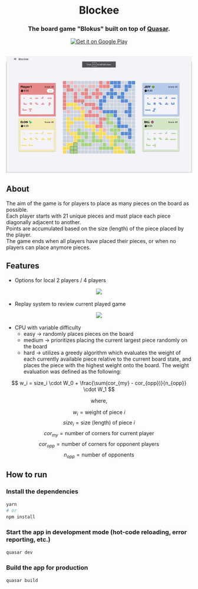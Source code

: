 
<h1 align="center">
  Blockee
  <br>
</h1>

<h3 align="center">The board game "Blokus" built on top of <a href="https://quasar.dev/" target="_blank">Quasar</a>.</h3>
<p align="center">
  <a href='https://play.google.com/store/apps/details?id=org.groupP.blockee.app&pcampaignid=pcampaignidMKT-Other-global-all-co-prtnr-py-PartBadge-Mar2515-1'><img alt='Get it on Google Play' src='https://play.google.com/intl/ja/badges/static/images/badges/en_badge_web_generic.png' **height**="60px"/></a>
</p>
<br />

<div align="center">
    <img src="./game.gif" />
</div>

## About

The aim of the game is for players to place as many pieces on the board as possible. <br />
Each player starts with 21 unique pieces and must place each piece diagonally adjacent to another. <br />
Points are accumulated based on the size (length) of the piece placed by the player. <br />
The game ends when all players have placed their pieces, or when no players can place anymore pieces.

## Features

- Options for local 2 players / 4 players
<p align="center">
  <img src='https://play-lh.googleusercontent.com/Uo4_nwDx0Fqf7Teg9u8OPMi_m64YerFKegMhrEF-0qroTa353SDLKCmtAoKvMBJZUV2t=w2560-h1440-rw' height="250px"/>
</p>

- Replay system to review current played game
<p align="center">
  <img src='https://play-lh.googleusercontent.com/g-QkReH48klpxXIa7X5wUbIGd5VhemO3QA5J1EPvYtV4oYIU3u5L6ubvZZ-rnb5TCxZL=w2560-h1440-rw' height="250px"/>
</p>

- CPU with variable difficulty
  - easy -> randomly places pieces on the board
  - medium -> prioritizes placing the current largest piece randomly on the board
  - hard -> utilizes a greedy algorithm which evaluates the weight of each currently available piece relative to the current board state, and places the piece with the highest weight onto the board. The weight evaluation was defined as the following:

$$ w_i = size_i \cdot W_0 + \frac{\sum(cor_{my} - cor_{opp})}{n_{opp}} \cdot W_1 $$

<p align="center">
  where,
</p>

$$ w_i = \text{weight of piece } i $$
$$ size_i = \text{size (length) of piece } i $$
$$ cor_{my} = \text{number of corners for current player} $$
$$ cor_{opp} = \text{number of corners for opponent players} $$
$$ n_{opp} = \text{number of opponents} $$

## How to run

### Install the dependencies
```bash
yarn
# or
npm install
```

### Start the app in development mode (hot-code reloading, error reporting, etc.)
```bash
quasar dev
```

### Build the app for production
```bash
quasar build
```